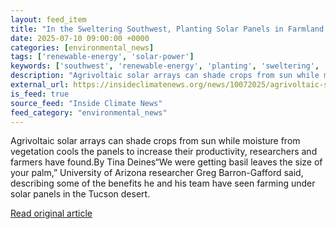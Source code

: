 ```yaml
---
layout: feed_item
title: "In the Sweltering Southwest, Planting Solar Panels in Farmland Can Help Both Photovoltaics and Crops"
date: 2025-07-10 09:00:00 +0000
categories: [environmental_news]
tags: ['renewable-energy', 'solar-power']
keywords: ['southwest', 'renewable-energy', 'planting', 'sweltering', 'solar-power']
description: "Agrivoltaic solar arrays can shade crops from sun while moisture from vegetation cools the panels to increase their productivity, researchers and farmers hav..."
external_url: https://insideclimatenews.org/news/10072025/agrivoltaic-solar-southwest-farmland/
is_feed: true
source_feed: "Inside Climate News"
feed_category: "environmental_news"
---
```


Agrivoltaic solar arrays can shade crops from sun while moisture from vegetation cools the panels to increase their productivity, researchers and farmers have found.﻿By Tina Deines﻿﻿“We were getting basil leaves the size of your palm,” University of Arizona researcher Greg Barron-Gafford said, describing some of the benefits he and his team have seen farming under solar panels in the Tucson desert.

[Read original article](https://insideclimatenews.org/news/10072025/agrivoltaic-solar-southwest-farmland/)
